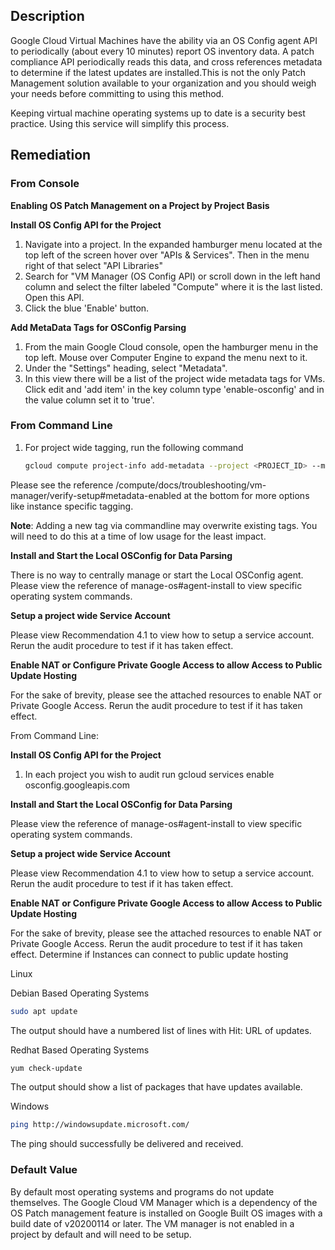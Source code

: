 ## Description

Google Cloud Virtual Machines have the ability via an OS Config agent API to periodically (about every 10 minutes) report OS inventory data. A patch compliance API periodically reads this data, and cross references metadata to determine if the latest updates are installed.This is not the only Patch Management solution available to your organization and you should weigh your needs before committing to using this method.

Keeping virtual machine operating systems up to date is a security best practice. Using this service will simplify this process.

## Remediation

### From Console

**Enabling OS Patch Management on a Project by Project Basis**

**Install OS Config API for the Project**

1. Navigate into a project. In the expanded hamburger menu located at the top left of the screen hover over "APIs & Services". Then in the menu right of that select "API Libraries"
2. Search for "VM Manager (OS Config API) or scroll down in the left hand column and select the filter labeled "Compute" where it is the last listed. Open this API.
3. Click the blue 'Enable' button. 

**Add MetaData Tags for OSConfig Parsing**

1. From the main Google Cloud console, open the hamburger menu in the top left. Mouse over Computer Engine to expand the menu next to it.
2. Under the "Settings" heading, select "Metadata".
3. In this view there will be a list of the project wide metadata tags for VMs. Click edit and 'add item' in the key column type 'enable-osconfig' and in the value column set it to 'true'.

### From Command Line

1. For project wide tagging, run the following command

    ```bash
    gcloud compute project-info add-metadata --project <PROJECT_ID> --metadata=enable-osconfig=TRUE
    ```

Please see the reference /compute/docs/troubleshooting/vm-manager/verify-setup#metadata-enabled at the bottom for more options like instance specific tagging.

**Note**: Adding a new tag via commandline may overwrite existing tags. You will need to do this at a time of low usage for the least impact.

**Install and Start the Local OSConfig for Data Parsing**

There is no way to centrally manage or start the Local OSConfig agent. Please view the reference of manage-os#agent-install to view specific operating system commands.

**Setup a project wide Service Account**

Please view Recommendation 4.1 to view how to setup a service account. Rerun the audit procedure to test if it has taken effect.

**Enable NAT or Configure Private Google Access to allow Access to Public Update Hosting**

For the sake of brevity, please see the attached resources to enable NAT or Private Google Access. Rerun the audit procedure to test if it has taken effect.

From Command Line:

**Install OS Config API for the Project**

1. In each project you wish to audit run gcloud services enable osconfig.googleapis.com

**Install and Start the Local OSConfig for Data Parsing**

Please view the reference of manage-os#agent-install to view specific operating system commands.

**Setup a project wide Service Account**

Please view Recommendation 4.1 to view how to setup a service account. Rerun the audit procedure to test if it has taken effect.

**Enable NAT or Configure Private Google Access to allow Access to Public Update Hosting**

For the sake of brevity, please see the attached resources to enable NAT or Private Google Access. Rerun the audit procedure to test if it has taken effect. Determine if Instances can connect to public update hosting

Linux

Debian Based Operating Systems

```bash
sudo apt update
```

The output should have a numbered list of lines with Hit: URL of updates.

Redhat Based Operating Systems

```bash
yum check-update
```

The output should show a list of packages that have updates available.

Windows

```bash
ping http://windowsupdate.microsoft.com/
```

The ping should successfully be delivered and received.

### Default Value

By default most operating systems and programs do not update themselves. The Google Cloud VM Manager which is a dependency of the OS Patch management feature is installed on Google Built OS images with a build date of v20200114 or later. The VM manager is not enabled in a project by default and will need to be setup.